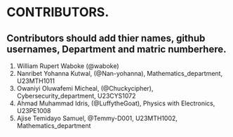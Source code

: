 # CONTRIBUTORS.
## Contributors should add thier names, github usernames, Department and matric numberhere.
<ol>
<li>William Rupert Waboke (@waboke)
<li>Nanribet Yohanna Kutwal, (@Nan-yohanna), Mathematics_department, U23MTH1011</li>
<li>Owaniyi Oluwafemi Micheal, (@Chuckycipher), Cybersecurity_department, U23CYS1072</li>
<li>Ahmad Muhammad Idris, (@LuffytheGoat), Physics with Electronics, U23PE1008</li>
<li>Ajise Temidayo Samuel, @Temmy-D001, U23MTH1002, Mathematics_department
</ol>